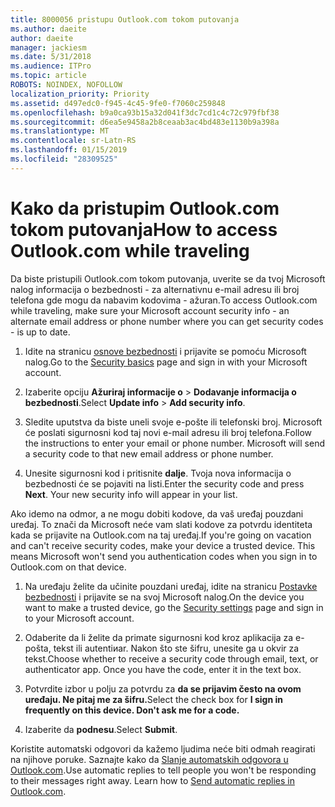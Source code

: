 ```yaml
---
title: 8000056 pristupu Outlook.com tokom putovanja
ms.author: daeite
author: daeite
manager: jackiesm
ms.date: 5/31/2018
ms.audience: ITPro
ms.topic: article
ROBOTS: NOINDEX, NOFOLLOW
localization_priority: Priority
ms.assetid: d497edc0-f945-4c45-9fe0-f7060c259848
ms.openlocfilehash: b9a0ca93b15a32d041f3dc7cd1c4c72c979fbf38
ms.sourcegitcommit: d6ea5e9458a2b8ceaab3ac4bd483e1130b9a398a
ms.translationtype: MT
ms.contentlocale: sr-Latn-RS
ms.lasthandoff: 01/15/2019
ms.locfileid: "28309525"
---
```

# <a name="how-to-access-outlookcom-while-traveling"></a><span data-ttu-id="7a154-102">Kako da pristupim Outlook.com tokom putovanja</span><span class="sxs-lookup"><span data-stu-id="7a154-102">How to access Outlook.com while traveling</span></span>

<span data-ttu-id="7a154-103">Da biste pristupili Outlook.com tokom putovanja, uverite se da tvoj Microsoft nalog informacija o bezbednosti - za alternativnu e-mail adresu ili broj telefona gde mogu da nabavim kodovima - ažuran.</span><span class="sxs-lookup"><span data-stu-id="7a154-103">To access Outlook.com while traveling, make sure your Microsoft account security info - an alternate email address or phone number where you can get security codes - is up to date.</span></span>
  
1. <span data-ttu-id="7a154-104">Idite na stranicu [osnove bezbednosti](https://go.microsoft.com/fwlink/p/?linkid=842325) i prijavite se pomoću Microsoft nalog.</span><span class="sxs-lookup"><span data-stu-id="7a154-104">Go to the [Security basics](https://go.microsoft.com/fwlink/p/?linkid=842325) page and sign in with your Microsoft account.</span></span> 
    
2. <span data-ttu-id="7a154-105">Izaberite opciju **Ažuriraj informacije o** \> **Dodavanje informacija o bezbednosti**.</span><span class="sxs-lookup"><span data-stu-id="7a154-105">Select **Update info** \> **Add security info**.</span></span> 
    
3. <span data-ttu-id="7a154-p101">Sledite uputstva da biste uneli svoje e-pošte ili telefonski broj. Microsoft će poslati sigurnosni kod taj novi e-mail adresu ili broj telefona.</span><span class="sxs-lookup"><span data-stu-id="7a154-p101">Follow the instructions to enter your email or phone number. Microsoft will send a security code to that new email address or phone number.</span></span>
    
4. <span data-ttu-id="7a154-p102">Unesite sigurnosni kod i pritisnite **dalje**. Tvoja nova informacija o bezbednosti će se pojaviti na listi.</span><span class="sxs-lookup"><span data-stu-id="7a154-p102">Enter the security code and press **Next**. Your new security info will appear in your list.</span></span> 
    
<span data-ttu-id="7a154-p103">Ako idemo na odmor, a ne mogu dobiti kodove, da vaš uređaj pouzdani uređaj. To znači da Microsoft neće vam slati kodove za potvrdu identiteta kada se prijavite na Outlook.com na taj uređaj.</span><span class="sxs-lookup"><span data-stu-id="7a154-p103">If you're going on vacation and can't receive security codes, make your device a trusted device. This means Microsoft won't send you authentication codes when you sign in to Outlook.com on that device.</span></span>
  
1. <span data-ttu-id="7a154-112">Na uređaju želite da učinite pouzdani uređaj, idite na stranicu [Postavke bezbednosti](https://go.microsoft.com/fwlink/p/?linkid=2002000&amp;clcid=0x409) i prijavite se na svoj Microsoft nalog.</span><span class="sxs-lookup"><span data-stu-id="7a154-112">On the device you want to make a trusted device, go the [Security settings](https://go.microsoft.com/fwlink/p/?linkid=2002000&amp;clcid=0x409) page and sign in to your Microsoft account.</span></span> 
    
2. <span data-ttu-id="7a154-p104">Odaberite da li želite da primate sigurnosni kod kroz aplikacija za e-pošta, tekst ili autentiиar. Nakon što ste šifru, unesite ga u okvir za tekst.</span><span class="sxs-lookup"><span data-stu-id="7a154-p104">Choose whether to receive a security code through email, text, or authenticator app. Once you have the code, enter it in the text box.</span></span>
    
3. <span data-ttu-id="7a154-115">Potvrdite izbor u polju za potvrdu za **da se prijavim često na ovom uređaju. Ne pitaj me za šifru.**</span><span class="sxs-lookup"><span data-stu-id="7a154-115">Select the check box for **I sign in frequently on this device. Don't ask me for a code.**</span></span>
    
4. <span data-ttu-id="7a154-116">Izaberite da **podnesu**.</span><span class="sxs-lookup"><span data-stu-id="7a154-116">Select **Submit**.</span></span> 
    
<span data-ttu-id="7a154-p105">Koristite automatski odgovori da kažemo ljudima neće biti odmah reagirati na njihove poruke. Saznajte kako da [Slanje automatskih odgovora u Outlook.com](https://go.microsoft.com/fwlink/p/?linkid=2002100&amp;clcid=0x409).</span><span class="sxs-lookup"><span data-stu-id="7a154-p105">Use automatic replies to tell people you won't be responding to their messages right away. Learn how to [Send automatic replies in Outlook.com](https://go.microsoft.com/fwlink/p/?linkid=2002100&amp;clcid=0x409).</span></span>
  

